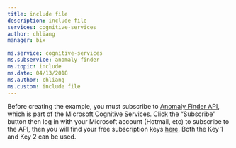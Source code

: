 ```yaml
---
title: include file
description: include file
services: cognitive-services
author: chliang
manager: bix

ms.service: cognitive-services
ms.subservice: anomaly-finder
ms.topic: include
ms.date: 04/13/2018
ms.author: chliang
ms.custom: include file
---
```

Before creating the example, you must subscribe to [Anomaly Finder API](https://labs.cognitive.microsoft.com/en-us/project-anomaly-finder), which is part of the Microsoft Cognitive Services. Click the “Subscribe” button then log in with your Microsoft account (Hotmail, etc) to subscribe to the API, then you will find your free subscription keys [here](https://labs.cognitive.microsoft.com/en-us/subscriptions?productId=/products/AnomalyDetection.Preview&source=labs). Both the Key 1 and Key 2 can be used. 
